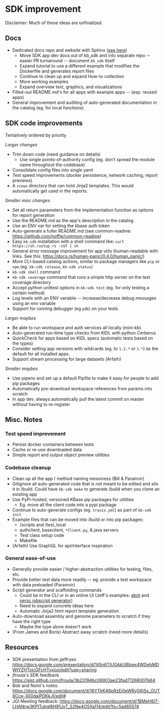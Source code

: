 # SDK improvement

Disclaimer: Much of these ideas are unfinalized.

## Docs

* Dedicated docs repo and website with Sphinx ([see here](https://kbase.github.io/kb_sdk_docs/))
  * Move SDK app dev docs out of kb_sdk and into separate repo -- easier PR turnaround -- document `kb_sdk` itself
  * Expand tutorial to use a different example that modifies the Dockerfile and generates report files
  * Continue to clean up and expand How-to collection
  * More working examples
  * Expand overview text, graphics, and visualizations
* Filled-out README.md's for all apps with example apps -- (esp. reused apps)
* General improvement and auditing of auto-generated documentation in the catalog (eg. for local functions)

## SDK code improvements

Tentatively ordered by priority

_Larger changes_

* Trim down code (need guidance on details)
    * Use single points-of-authority config (eg. don't spread the module name throughout the codebase)
* Consolidate config files into single yaml
* Test speed improvements (docker persistence, network caching, report previews)
* A `views` directory that can hold Jinja2 templates. This would automatically get used in the reports.

_Smaller misc changes_

* Set all return parameters from the implementation function as options for report generation
* Use the README.md as the app's description in the catalog
* Use an ENV var for setting the kbase auth token
* Auto-generate a fuller README.md (see common-readme: https://github.com/noffle/common-readme)
* Easy `kb-sdk` installation with a shell command like: `curl https://sh.rustup.rs -sSf | sh`
* General error message improvement for app utils (human-readable with links. See this: https://docs.rs/human-panic/0.4.0/human_panic/)
* More CLI-based catalog actions, similar to package managers like `pip` or `npm` (eg. `kb-sdk release`, `kb-sdk status`)
* `kb-sdk shell` command
* `kb-sdk coverage` command that runs a simple http server on the test coverage directory
* Accept python unittest options in `kb-sdk test` (eg. for only testing a certain method)
* Log levels with an ENV variable -- increase/decrease debug messages using an env variable
* Support for running debugger (eg `pdb`) on your tests

_Larger maybes_

* Be able to run workspace and auth services all locally (mini-kb)
* Auto-generated run-time type checks from KIDL with python Cerberus
* QuickCheck for apps based on KIDL specs (automatic tests based on the types)
* Consider setting app versions with wildcards (eg. to `1.2.*` or `1.*`) as the default for all installed apps.
* Support stream processing for large datasets (Arfath)

_Smaller maybes_

* Use pipenv and set up a default Pipfile to make it easy for people to add pip packages
* Automatically pre-download workspace references from params into scratch
* In app dev, always automatically pull the latest commit on master without having to re-register

## Misc. Notes

### Test speed improvement

* Persist docker containers between tests
* Cache or re-use downloaded data
* Simple report and output object preview utilities

### Codebase cleanup

* Clean up all the app / method naming messiness (Bill & Paramvir)
* Gitignore all auto-generated code that is not meant to be edited and silo it in /build. Could have `kb-sdk make` to generate /build when you clone an existing app
* Use PyPi-hosted, versioned KBase pip packages for utilities
  * Eg. move all the client code into a pypi package
* Continue to auto-generate configs (eg. `travis.yml`) as part of `kb-sdk init`
* Example files that can be moved into /build or into pip packages:
  * /scripts and /test_local
  * authclient, baseclient, `*Client.py`, & java servers
  * Test class setup code
  * Makefile
* (Arfath) Use GraphQL for api/interface inspiration

### General ease-of-use

* Generally provide easier / higher-abstraction utilities for testing, files, etc.
* Provide better test data more readily -- eg. provide a test workspace with data preloaded (Paramvir)
* Script generator and scaffolding commands
  * Could be in the CLI or in an online UI (Jeff's examples: [ebot](https://www.ncbi.nlm.nih.gov/Class/PowerTools/eutils/ebot/ebot.cgi) and [nersc jobscript generator](https://my.nersc.gov/script_generator.php))
  * Need to expand concrete ideas here
  * Automatic Jinja2 html report template generation 
* Auto-download assembly and genome parameters to scratch if they have the right type
  * Maybe the type alone doesn't work
* (From James and Boris) Abstract away scratch (need more details)

## Resources

* SDK presentation from jjeffryes https://docs.google.com/presentation/d/1it5n6TlUGAkUBbiex4WDebMDWtYZHTxicGFcHTvxluo/edit?usp=sharing
* jfroula's SDK feedback https://gist.github.com/jfroula/3b23194bc08903ae23fad71268007b64
* Bob and Nomi's notes: https://docs.google.com/document/d/16YTkKA6pRzEi0eWRyG6jSx_OUT8Cce-300dalPDKkJI/edit#
* JGI Meeting feedback: https://docs.google.com/document/d/1BMeH6j7-LHANrw3KPITubgI8H91JyT_S2Ne4OSXa114/edit?ts=5ad65574
